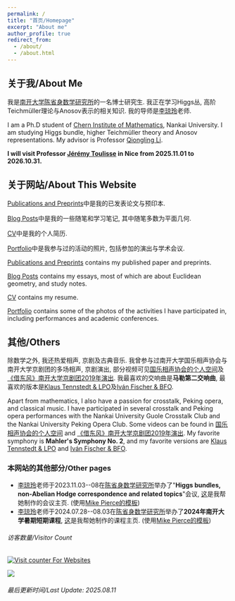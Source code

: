 ```yaml
---
permalink: /
title: "首页/Homepage"
excerpt: "About me"
author_profile: true
redirect_from: 
  - /about/
  - /about.html
---
```


## 关于我/About Me

我是[南开大学陈省身数学研究所](http://www.cim.nankai.edu.cn/)的一名博士研究生. 我正在学习Higgs丛, 高阶Teichmüller理论与Anosov表示的相关知识. 我的导师是[李琼玲](https://sites.google.com/site/qionglingli/home)老师.

I am a Ph.D student of [Chern Institute of Mathematics](http://en.cim.nankai.edu.cn/), Nankai University. I am studying Higgs bundle, higher Teichmüller theory and Anosov representations. My advisor is Professor [Qiongling Li](https://sites.google.com/site/qionglingli/home).

**I will visit Professor [Jérémy Toulisse](https://math.univ-cotedazur.fr/~jtoulisse/main.html) in Nice from 2025.11.01 to 2026.10.31.**

## 关于网站/About This Website

[Publications and Preprints](https://llddeddym.github.io/publications/)中是我的已发表论文与预印本.

[Blog Posts](https://llddeddym.github.io/posts/)中是我的一些随笔和学习笔记, 其中随笔多数为平面几何.

[CV](https://llddeddym.github.io/cv/)中是我的个人简历.

[Portfolio](https://llddeddym.github.io/portfolio/)中是我参与过的活动的照片, 包括参加的演出与学术会议.

[Publications and Preprints](https://llddeddym.github.io/publications/) contains my published paper and preprints.

[Blog Posts](https://llddeddym.github.io/posts/) contains my essays, most of which are about Euclidean geometry, and study notes.

[CV](https://llddeddym.github.io/cv/) contains my resume.

[Portfolio](https://llddeddym.github.io/portfolio/) contains some of the photos of the activities I have participated in, including performances and academic conferences.

## 其他/Others

除数学之外, 我还热爱相声, 京剧及古典音乐. 我曾参与过南开大学国乐相声协会与南开大学京剧团的多场相声, 京剧演出, 部分视频可见[国乐相声协会的个人空间](https://space.bilibili.com/106205696)及[《借东风》南开大学京剧团2019年演出](https://www.bilibili.com/video/BV1e44y1J7Xn/). 我最喜欢的交响曲是**马勒第二交响曲**, 最喜欢的版本是[Klaus Tennstedt & LPO](https://classical.music.apple.com/cn/recording/gustav-mahler-1860-pp2-1467605922?l=en-US)及[Iván Fischer & BFO](https://classical.music.apple.com/cn/recording/gustav-mahler-1860-pp2-1669520542?l=en-US).

Apart from mathematics, I also have a passion for crosstalk, Peking opera, and classical music. I have participated in several crosstalk and Peking opera performances with the Nankai University Guole Crosstalk Club and the Nankai University Peking Opera Club. Some videos can be found in [国乐相声协会的个人空间](https://space.bilibili.com/106205696) and [《借东风》南开大学京剧团2019年演出](https://www.bilibili.com/video/BV1e44y1J7Xn/). My favorite symphony is **Mahler's Symphony No. 2**, and my favorite versions are [Klaus Tennstedt & LPO](https://classical.music.apple.com/cn/recording/gustav-mahler-1860-pp2-1467605922?l=en-US) and [Iván Fischer & BFO](https://classical.music.apple.com/cn/recording/gustav-mahler-1860-pp2-1669520542?l=en-US).

### 本网站的其他部分/Other pages

- [李琼玲](http://www.cim.nankai.edu.cn/2019/0110/c11453a118234/page.htm)老师于2023.11.03--08在[陈省身数学研究所](http://www.cim.nankai.edu.cn/main.htm)举办了"**Higgs bundles, non-Abelian Hodge correspondence and related topics**"会议, [这](https://www.llddeddym.site/Higgs-bundles-conference/)是我帮她制作的会议主页. (使用[Mike Pierce的模板](https://github.com/mikepierce/conference-website-template)) 
- [李琼玲](http://www.cim.nankai.edu.cn/2019/0110/c11453a118234/page.htm)老师于2024.07.28--08.03在[陈省身数学研究所](http://www.cim.nankai.edu.cn/main.htm)举办了**2024年南开大学暑期短期课程**, [这](https://www.llddeddym.site/2024-summer-short-courses/)是我帮她制作的课程主页. (使用[Mike Pierce的模板](https://github.com/mikepierce/conference-website-template)) 



###### 访客数量/Visitor Count

<!-- hitwebcounter Code START -->
<a href="https://www.hitwebcounter.com" target="_blank">
<img src="https://hitwebcounter.com/counter/counter.php?page=8896822&style=0001&nbdigits=5&type=ip&initCount=0" title="Counter Widget" Alt="Visit counter For Websites"   border="0" /></a>

<a href='javascript:void(0)' title='Visit tracker'><img src='//clustrmaps.com/map_v2.png?cl=ffffff&w=100&t=n&d=Pyh_Eo0k2-5cDqFUnaJuaPED40JfJmxjDeN729J84qg'/></a>



###### 最后更新时间/Last Update: 2025.08.11
